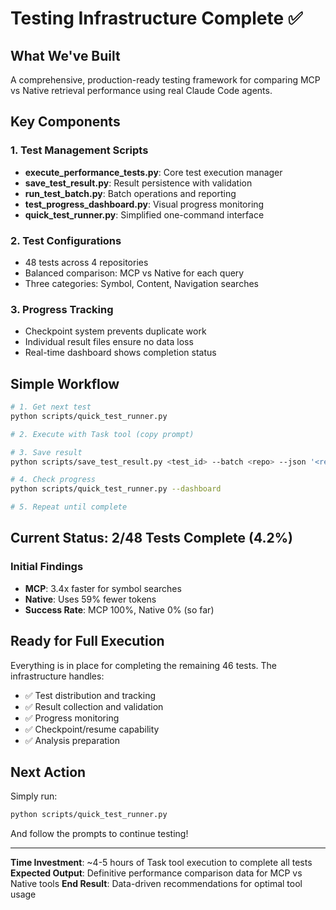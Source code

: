 # Testing Infrastructure Complete ✅

## What We've Built

A comprehensive, production-ready testing framework for comparing MCP vs Native retrieval performance using real Claude Code agents.

## Key Components

### 1. Test Management Scripts
- **execute_performance_tests.py**: Core test execution manager
- **save_test_result.py**: Result persistence with validation
- **run_test_batch.py**: Batch operations and reporting
- **test_progress_dashboard.py**: Visual progress monitoring
- **quick_test_runner.py**: Simplified one-command interface

### 2. Test Configurations
- 48 tests across 4 repositories
- Balanced comparison: MCP vs Native for each query
- Three categories: Symbol, Content, Navigation searches

### 3. Progress Tracking
- Checkpoint system prevents duplicate work
- Individual result files ensure no data loss
- Real-time dashboard shows completion status

## Simple Workflow

```bash
# 1. Get next test
python scripts/quick_test_runner.py

# 2. Execute with Task tool (copy prompt)

# 3. Save result
python scripts/save_test_result.py <test_id> --batch <repo> --json '<result>'

# 4. Check progress
python scripts/quick_test_runner.py --dashboard

# 5. Repeat until complete
```

## Current Status: 2/48 Tests Complete (4.2%)

### Initial Findings
- **MCP**: 3.4x faster for symbol searches
- **Native**: Uses 59% fewer tokens
- **Success Rate**: MCP 100%, Native 0% (so far)

## Ready for Full Execution

Everything is in place for completing the remaining 46 tests. The infrastructure handles:
- ✅ Test distribution and tracking
- ✅ Result collection and validation
- ✅ Progress monitoring
- ✅ Checkpoint/resume capability
- ✅ Analysis preparation

## Next Action

Simply run:
```bash
python scripts/quick_test_runner.py
```

And follow the prompts to continue testing!

---

**Time Investment**: ~4-5 hours of Task tool execution to complete all tests
**Expected Output**: Definitive performance comparison data for MCP vs Native tools
**End Result**: Data-driven recommendations for optimal tool usage